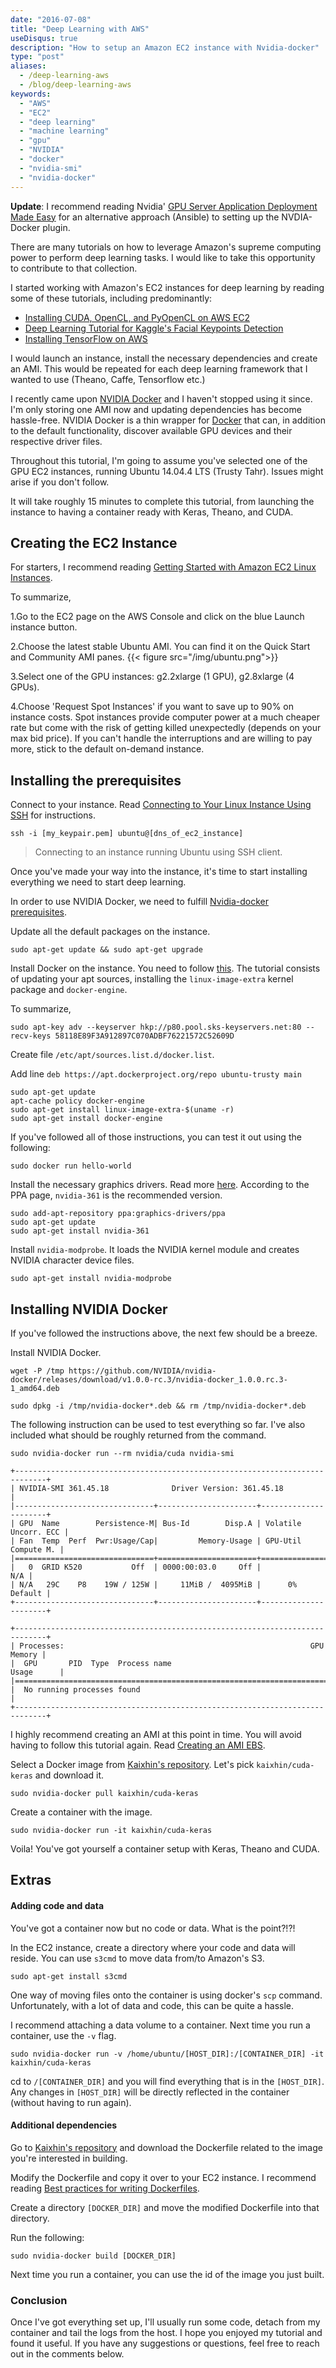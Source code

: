 ```yaml
---
date: "2016-07-08"
title: "Deep Learning with AWS"
useDisqus: true
description: "How to setup an Amazon EC2 instance with Nvidia-docker"
type: "post"
aliases:
  - /deep-learning-aws
  - /blog/deep-learning-aws
keywords:
  - "AWS"
  - "EC2"
  - "deep learning"
  - "machine learning"
  - "gpu"
  - "NVIDIA"
  - "docker"
  - "nvidia-smi"
  - "nvidia-docker"
---
```


**Update**: I recommend reading Nvidia' [GPU Server Application Deployment Made Easy](https://devblogs.nvidia.com/parallelforall/nvidia-docker-gpu-server-application-deployment-made-easy/) for an alternative approach (Ansible) to setting up the NVDIA-Docker plugin.


There are many tutorials on how to leverage Amazon's supreme computing power to perform deep learning tasks. I would like to take this opportunity to contribute to that collection.

I started working with Amazon's EC2 instances for deep learning by reading some of these tutorials, including predominantly:

* [Installing CUDA, OpenCL, and PyOpenCL on AWS EC2](http://vasir.net/blog/opencl/installing-cuda-opencl-pyopencl-on-aws-ec2)
* [Deep Learning Tutorial for Kaggle's Facial Keypoints Detection](https://www.kaggle.com/c/facial-keypoints-detection/details/deep-learning-tutorial)
* [Installing TensorFlow on AWS](https://gist.github.com/erikbern/78ba519b97b440e10640)

I would launch an instance, install the necessary dependencies and create an AMI. This would be repeated for each deep learning framework that I wanted to use (Theano, Caffe, Tensorflow etc.)

I recently came upon [NVIDIA Docker](https://github.com/NVIDIA/nvidia-docker) and I haven't stopped using it since. I'm only storing one AMI now and updating dependencies has become hassle-free.
NVIDIA Docker is a thin wrapper for [Docker](https://www.docker.com/what-docker) that can, in addition to the default functionality, discover available GPU devices and their respective driver files.

Throughout this tutorial, I'm going to assume you've selected one of the GPU EC2 instances, running Ubuntu 14.04.4 LTS (Trusty Tahr). Issues might arise if you don't follow.

It will take roughly 15 minutes to complete this tutorial, from launching the instance to having a container ready with Keras, Theano, and CUDA.

## **Creating the EC2 Instance**

For starters, I recommend reading [Getting Started with Amazon EC2 Linux Instances](http://docs.aws.amazon.com/AWSEC2/latest/UserGuide/EC2_GetStarted.html).

To summarize,

1.Go to the EC2 page on the AWS Console and click on the blue Launch instance button.

2.Choose the latest stable Ubuntu AMI. You can find it on the Quick Start and Community AMI panes.
{{< figure src="/img/ubuntu.png">}}

3.Select one of the GPU instances: g2.2xlarge (1 GPU), g2.8xlarge (4 GPUs).

4.Choose 'Request Spot Instances' if you want to save up to 90% on instance costs. Spot instances provide computer power at a much cheaper rate but come with the risk of getting killed unexpectedly (depends on your max bid price). If you can't handle the interruptions and are willing to pay more, stick to the default on-demand instance.

## **Installing the prerequisites**

Connect to your instance. Read [Connecting to Your Linux Instance Using SSH](http://docs.aws.amazon.com/AWSEC2/latest/UserGuide/AccessingInstancesLinux.html) for instructions.
```
ssh -i [my_keypair.pem] ubuntu@[dns_of_ec2_instance]  
```
> Connecting to an instance running Ubuntu using SSH client.

Once you've made your way into the instance, it's time to start installing everything we need to start deep learning.

In order to use NVIDIA Docker, we need to fulfill [Nvidia-docker prerequisites](https://github.com/NVIDIA/nvidia-docker/wiki/Installation#prerequisites).

Update all the default packages on the instance.
```
sudo apt-get update && sudo apt-get upgrade
```

Install Docker on the instance. You need to follow [this](https://docs.docker.com/engine/installation/linux/ubuntulinux/).
The tutorial consists of updating your apt sources, installing the ```linux-image-extra``` kernel package and ```docker-engine```.


To summarize,

```
sudo apt-key adv --keyserver hkp://p80.pool.sks-keyservers.net:80 --recv-keys 58118E89F3A912897C070ADBF76221572C52609D
```

Create file ```/etc/apt/sources.list.d/docker.list```.

Add line ```deb https://apt.dockerproject.org/repo ubuntu-trusty main```

```
sudo apt-get update
apt-cache policy docker-engine
sudo apt-get install linux-image-extra-$(uname -r)
sudo apt-get install docker-engine
```

If you've followed all of those instructions, you can test it out using the following:
```
sudo docker run hello-world
```

Install the necessary graphics drivers. Read more [here](http://www.howtogeek.com/242045/how-to-get-the-latest-nvidia-amd-or-intel-graphics-drivers-on-ubuntu/).
According to the PPA page, ```nvidia-361``` is the recommended version.
```
sudo add-apt-repository ppa:graphics-drivers/ppa
sudo apt-get update
sudo apt-get install nvidia-361
```

Install ```nvidia-modprobe```. It loads the NVIDIA kernel module and creates NVIDIA character device files.
```
sudo apt-get install nvidia-modprobe
```

## **Installing NVIDIA Docker**
If you've followed the instructions above, the next few should be a breeze.

Install NVIDIA Docker.
```
wget -P /tmp https://github.com/NVIDIA/nvidia-docker/releases/download/v1.0.0-rc.3/nvidia-docker_1.0.0.rc.3-1_amd64.deb

sudo dpkg -i /tmp/nvidia-docker*.deb && rm /tmp/nvidia-docker*.deb
```
The following instruction can be used to test everything so far. I've also included what should be roughly returned from the command.
```
sudo nvidia-docker run --rm nvidia/cuda nvidia-smi

+-----------------------------------------------------------------------------+
| NVIDIA-SMI 361.45.18              Driver Version: 361.45.18                 |
|-------------------------------+----------------------+----------------------+
| GPU  Name        Persistence-M| Bus-Id        Disp.A | Volatile Uncorr. ECC |
| Fan  Temp  Perf  Pwr:Usage/Cap|         Memory-Usage | GPU-Util  Compute M. |
|===============================+======================+======================|
|   0  GRID K520           Off  | 0000:00:03.0     Off |                  N/A |
| N/A   29C    P8    19W / 125W |     11MiB /  4095MiB |      0%      Default |
+-------------------------------+----------------------+----------------------+

+-----------------------------------------------------------------------------+
| Processes:                                                       GPU Memory |
|  GPU       PID  Type  Process name                               Usage      |
|=============================================================================|
|  No running processes found                                                 |
+-----------------------------------------------------------------------------+
```
I highly recommend creating an AMI at this point in time. You will avoid having to follow this tutorial again.
Read [Creating an AMI EBS](http://docs.aws.amazon.com/AWSEC2/latest/UserGuide/creating-an-ami-ebs.html).

Select a Docker image from [Kaixhin's repository](https://hub.docker.com/u/kaixhin/). Let's pick `kaixhin/cuda-keras` and download it.
```
sudo nvidia-docker pull kaixhin/cuda-keras
```

Create a container with the image.
```
sudo nvidia-docker run -it kaixhin/cuda-keras
```

Voila! You've got yourself a container setup with Keras, Theano and CUDA.

## **Extras**
#### Adding code and data
You've got a container now but no code or data. What is the point?!?!

In the EC2 instance, create a directory where your code and data will reside. You can use ```s3cmd``` to move data from/to Amazon's S3.

```
sudo apt-get install s3cmd
```

One way of moving files onto the container is using docker's ```scp``` command. Unfortunately, with a lot of data and code, this can be quite a hassle.

I recommend attaching a data volume to a container. Next time you run a container, use the `-v` flag.

```
sudo nvidia-docker run -v /home/ubuntu/[HOST_DIR]:/[CONTAINER_DIR] -it kaixhin/cuda-keras
```
cd to `/[CONTAINER_DIR]` and you will find everything that is in the `[HOST_DIR]`. Any changes in `[HOST_DIR]` will be directly reflected in the container (without having to run again).

#### Additional dependencies

Go to [Kaixhin's repository](https://hub.docker.com/u/kaixhin/) and download the Dockerfile related to the image you're interested in building.

Modify the Dockerfile and copy it over to your EC2 instance. I recommend reading [Best practices for writing Dockerfiles](https://docs.docker.com/engine/userguide/eng-image/dockerfile_best-practices/).

Create a directory `[DOCKER_DIR]` and move the modified Dockerfile into that directory.

Run the following:

```
sudo nvidia-docker build [DOCKER_DIR]
```

Next time you run a container, you can use the id of the image you just built.

### Conclusion
Once I've got everything set up, I'll usually run some code, detach from my container and tail the logs from the host.
I hope you enjoyed my tutorial and found it useful. If you have any suggestions or questions, feel free to reach out in the comments below.
